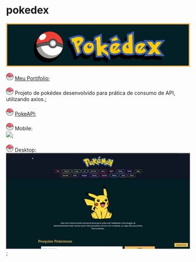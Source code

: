 # pokedex

<img src="./src/components/img/pokedexBg.png"/>

<p>
    <span><img width="20" src="./src/components/img/closePokeboll.svg"/> <a target="_blank" href="https://meu-portifolio-one.vercel.app/">Meu Portifolio</a>;</span>
    <br> <br>
    <span><img width="20" src="./src/components/img/closePokeboll.svg"/> Projeto de pokédex desenvolvido para prática de consumo de API, utilizando axios.;</span>
    <br> <br>
    <span><img width="20" src="./src/components/img/closePokeboll.svg"/> <a target="_blank" href="https://pokeapi.co/">PokeAPI</a>;</span>
    <br> <br>
    <span><img width="20" src="./src/components/img/closePokeboll.svg"/> Mobile: <br> <img src="./src/components/img/pokemonMobile.gif"/>;</span>
    <br><br>
    <span><img width="20" src="./src/components/img/closePokeboll.svg"/> Desktop: <br> <img src="./src/components/img/pokemonDesktop.gif"/>;</span>
</p>